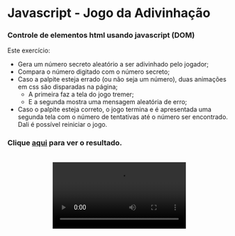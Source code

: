 # Javascript - Jogo da Adivinhação

### Controle de elementos html usando javascript (DOM)


Este exercício:


- Gera um número secreto aleatório a ser adivinhado pelo jogador;
- Compara o número digitado com o número secreto;
- Caso a palpite esteja errado (ou não seja um número), duas animações em css são disparadas na página;
  - A primeira faz a tela do jogo tremer;
  - E a segunda mostra uma mensagem aleatória de erro;
- Caso o palpite esteja correto, o jogo termina e é apresentada uma segunda tela com o número de tentativas até o número ser encontrado. Dali é possível reiniciar o jogo.

### Clique [aqui](https://franzwarm.github.io/rocketseat-explorer/nivel05/jogo-adivinhacao) para ver o resultado.

<br>
<div align="center">
  <video src="https://user-images.githubusercontent.com/80177177/197366071-481ea04b-1aff-487d-b05c-47e4274b34a1.mp4">
</div>


